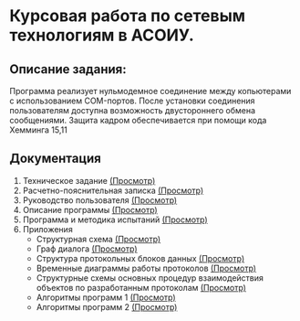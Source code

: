 # Курсовая работа по сетевым технологиям в АСОИУ.

## Описание задания:

  Программа реализует нульмодемное соединение между копьютерами с использованием COM-портов.
  После установки соединения пользователям доступна возможность двустороннего обмена сообщениями.
  Защита кадром обеспечивается при помощи кода Хемминга 15,11

## Документация
1. Техническое задание    [(Просмотр)](https://github.com/SacrumImp/TermNT/blob/main/documents/ТЗ.pdf)
2. Расчетно-пояснительная записка [(Просмотр)](https://github.com/SacrumImp/TermNT/blob/main/documents/Расчетно-пояснительная%20записка.pdf)
3. Руководство пользователя [(Просмотр)](https://github.com/SacrumImp/TermNT/blob/main/documents/Руководство%20пользователя.pdf)
4. Описание программы [(Просмотр)](https://github.com/SacrumImp/TermNT/blob/main/documents/Описание%20программы.pdf)
5. Программа и методика испытаний [(Просмотр)](https://github.com/SacrumImp/TermNT/blob/main/documents/Программа%20и%20методика%20испытаний.pdf)
6. Приложения
    - Структурная схема [(Просмотр)](https://github.com/SacrumImp/TermNT/blob/main/documents/schemes/Структурная%20схема.pdf)
    - Граф диалога [(Просмотр)](https://github.com/SacrumImp/TermNT/blob/main/documents/schemes/Граф%20диалога.pdf)
    - Структура протокольных блоков данных [(Просмотр)](https://github.com/SacrumImp/TermNT/blob/main/documents/schemes/Структура%20протокольных%20блоков%20данных.pdf)
    -  Временные диаграммы работы протоколов [(Просмотр)](https://github.com/SacrumImp/TermNT/blob/main/documents/schemes/Временные%20диаграммы%20работы%20протоколов.pdf)
    - Структурные схемы основных процедур взаимодействия объектов по разработанным протоколам [(Просмотр)](https://github.com/SacrumImp/TermNT/blob/main/documents/schemes/Структурные%20схемы%20основных%20процедур%20взаимодействия%20объектов%20по%20разработанным%20протоколам.pdf)
    - Алгоритмы программ 1 [(Просмотр)](https://github.com/SacrumImp/TermNT/blob/main/documents/schemes/Алгоритмы%20программ%201.pdf)
    - Алгоритмы программ 2 [(Просмотр)](https://github.com/SacrumImp/TermNT/blob/main/documents/schemes/Алгоритмы%20программ%202.pdf)
